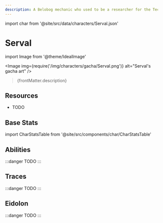 ```yaml
---
description: A Belobog mechanic who used to be a researcher for the Technology Division of the Architects. As Gepard Landau's elder sister, her personality stands in stark contrast to her brother's. She loves an ancient form of music known as "rock 'n roll" that was popular before the Ethernal Freeze.
---
```


import char from '@site/src/data/characters/Serval.json'

# Serval

import Image from '@theme/IdealImage'

<Image img={require('/img/characters/gacha/Serval.png')} alt="Serval's gacha art" />
<blockquote>{frontMatter.description}</blockquote>

## Resources

* TODO

## Base Stats

import CharStatsTable from '@site/src/components/char/CharStatsTable'

<CharStatsTable char={char} />

## Abilities

:::danger
TODO
:::

## Traces

:::danger
TODO
:::

## Eidolon

:::danger
TODO
:::